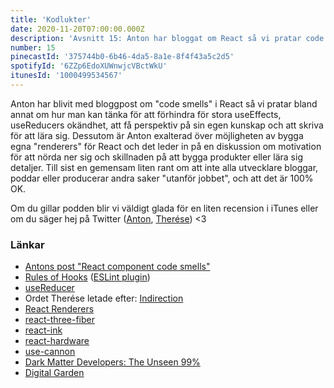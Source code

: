 ```yaml
---
title: 'Kodlukter'
date: 2020-11-20T07:00:00.000Z
description: 'Avsnitt 15: Anton har bloggat om React så vi pratar code smells, men även motivation, att nörda ner sig och mycket annat.'
number: 15
pinecastId: '375744b0-6b46-4da5-8a1e-8f4f43a5c2d5'
spotifyId: '6ZZp6EdoXUWnwjcVBctWkU'
itunesId: '1000499534567'
---
```


Anton har blivit med bloggpost om "code smells" i React så vi pratar bland annat om hur man kan tänka för att förhindra för stora useEffects, useReducers okändhet, att få perspektiv på sin egen kunskap och att skriva för att lära sig. Dessutom är Anton exalterad över möjligheten av bygga egna "renderers" för React och det leder in på en diskussion om motivation för att nörda ner sig och skillnaden på att bygga produkter eller lära sig detaljer. Till sist en gemensam liten rant om att inte alla utvecklare bloggar, poddar eller producerar andra saker "utanför jobbet", och att det är 100% OK.

Om du gillar podden blir vi väldigt glada för en liten recension i iTunes eller om du säger hej på Twitter ([Anton](https://twitter.com/Awnton), [Therése](https://twitter.com/tkomstadius)) <3

### Länkar

- [Antons post "React component code smells"](https://antongunnarsson.com/react-component-code-smells/)
- [Rules of Hooks](https://reactjs.org/docs/hooks-rules.html) ([ESLint plugin](https://www.npmjs.com/package/eslint-plugin-react-hooks))
- [useReducer](https://reactjs.org/docs/hooks-reference.html#usereducer)
- Ordet Therése letade efter: [Indirection](https://matthewrocklin.com/blog/work/2019/06/23/avoid-indirection)
- [React Renderers](https://reactjs.org/docs/codebase-overview.html#renderers)
- [react-three-fiber](https://github.com/pmndrs/react-three-fiber)
- [react-ink](https://github.com/vadimdemedes/ink)
- [react-hardware](https://github.com/iamdustan/react-hardware)
- [use-cannon](https://github.com/pmndrs/use-cannon)
- [Dark Matter Developers: The Unseen 99%](https://www.hanselman.com/blog/dark-matter-developers-the-unseen-99)
- [Digital Garden](https://antongunnarsson.com/digital-garden)
